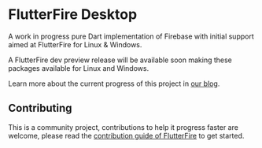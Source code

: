 # FlutterFire Desktop

A work in progress pure Dart implementation of Firebase with initial support aimed at FlutterFire for Linux & Windows.

A FlutterFire dev preview release will be available soon making these packages available for Linux and Windows.

Learn more about the current progress of this project in [our blog](https://invertase.io/blog/announcing-flutterfire-desktop).

## Contributing

This is a community project, contributions to help it progress faster are welcome, please read the [contribution guide of FlutterFire](https://github.com/FirebaseExtended/flutterfire/blob/master/CONTRIBUTING.md) to get started.
